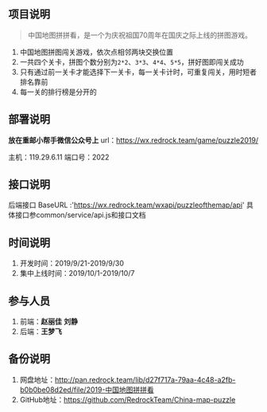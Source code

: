 ## 项目说明
> 中国地图拼拼看，是一个为庆祝祖国70周年在国庆之际上线的拼图游戏。
1. 中国地图拼图闯关游戏，依次点相邻两块交换位置
2. 一共四个关卡，拼图个数分别为`2*2`、`3*3`、`4*4`、`5*5`，拼好图即闯关成功
3. 只有通过前一关卡才能选择下一关卡，每一关卡计时，可重复闯关，用时短者排名靠前
4. 每一关的排行榜是分开的

## 部署说明

**放在重邮小帮手微信公众号上**
url：https://wx.redrock.team/game/puzzle2019/

主机：119.29.6.11
端口号：2022

## 接口说明
后端接口 BaseURL :'https://wx.redrock.team/wxapi/puzzleofthemap/api'
具体接口参common/service/api.js和接口文档

## 时间说明
1. 开发时间：2019/9/21-2019/9/30
2. 集中上线时间：2019/10/1-2019/10/7

## 参与人员
1. 前端：**赵丽佳** **刘静**
2. 后端：**王梦飞**

## 备份说明

1. 网盘地址：http://pan.redrock.team/lib/d27f717a-79aa-4c48-a2fb-b0b0be08d2ed/file/2019-中国地图拼拼看
2. GitHub地址：https://github.com/RedrockTeam/China-map-puzzle

 